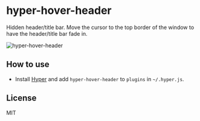 
# hyper-hover-header

Hidden header/title bar. Move the cursor to the top border of the window to have the header/title bar fade in.

![hyper-hover-header](https://cloud.githubusercontent.com/assets/9033214/25822330/939abc2e-3438-11e7-859e-191dbe774639.jpg)

## How to use

* Install [Hyper](https://hyper.is) and add `hyper-hover-header`
to `plugins` in `~/.hyper.js`.

## License

MIT
